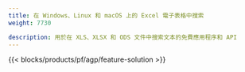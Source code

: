 ```yaml
---
title: 在 Windows、Linux 和 macOS 上的 Excel 電子表格中搜索 
weight: 7730

description: 用於在 XLS、XLSX 和 ODS 文件中搜索文本的免費應用程序和 API
---
```

{{< blocks/products/pf/agp/feature-solution >}} 

